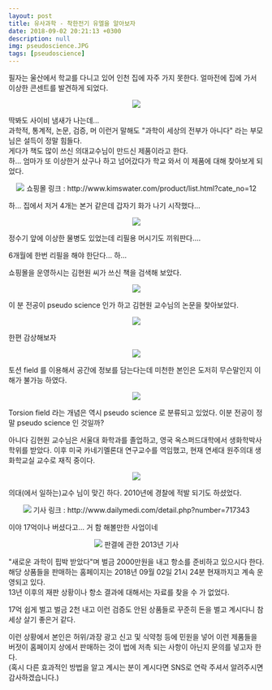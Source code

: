 ```yaml
---
layout: post
title: 유사과학 - 착한전기 유엘을 알아보자
date: 2018-09-02 20:21:13 +0300
description: null
img: pseudoscience.JPG
tags: [pseudoscience]
---
```


필자는 울산에서 학교를 다니고 있어 인천 집에 자주 가지 못한다. 얼마전에 집에 가서 이상한 콘센트를 발견하게 되었다.


<center><img src="https://trello-attachments.s3.amazonaws.com/5b29ec749cfb0d90ada47d03/5b8bcaf9876fc46a38e89a87/b37467d6a82306611b85eb1ac116e9fe/image.png"></center>

딱봐도 사이비 냄새가 나는데... <br>
과학적, 통계적, 논문, 검증, 머 이런거 말해도 "과학이 세상의 전부가 아니다" 라는 부모님은 설득이 정말 힘들다. <br>
게다가 책도 많이 쓰신 의대교수님이 만드신 제품이라고 한다. <br>
하... 엄마가 또 이상한거 샀구나 하고 넘어갔다가 학교 와서 이 제품에 대해 찾아보게 되었다.


<center><img src = "https://trello-attachments.s3.amazonaws.com/5b29ec749cfb0d90ada47d03/5b8bcb0650c50c0e2f67294d/a6c89ff85877f917d863331301571a27/image.png">
쇼핑몰 링크 : http://www.kimswater.com/product/list.html?cate_no=12</center>

하... 집에서 저거 4개는 본거 같은데 갑자기 화가 나기 시작했다...

<center><img src="https://trello-attachments.s3.amazonaws.com/5b29ec749cfb0d90ada47d03/5b8bcb09dd28700395e86ca5/b09780d8ccb87299c96a91cb506896fc/image.png"></center>


정수기 앞에 이상한 물병도 있었는데 리필용 머시기도 끼워판다....

6개월에 한번 리필을 해야 한단다... 하...

쇼핑몰을 운영하시는 김현원 씨가 쓰신 책을 검색해 보았다.

<center><img src="https://trello-attachments.s3.amazonaws.com/5b29ec749cfb0d90ada47d03/5b8bcb0d2b0cd6223be0676a/2c733f4b45ebe25822cc24e3a6c64e1b/image.png"></center>

이 분 전공이 pseudo science 인가 하고 김현원 교수님의 논문을 찾아보았다.

<center><img src="https://trello-attachments.s3.amazonaws.com/5b29ec749cfb0d90ada47d03/5b8bcb0d2b0cd6223be0676a/f6769d34a3d76e3346b456318b248f32/image.png"></center>

한편 감상해보자

<center><img src="https://trello-attachments.s3.amazonaws.com/5b29ec749cfb0d90ada47d03/5b8bcb0d2b0cd6223be0676a/65dacb23ced61ee5a5ea37a0bad7dc44/image.png"></center>

토션 field 를 이용해서 공간에 정보를 담는다는데 미천한 본인은 도저히 무슨말인지 이해가 불가능 하였다.

<center><img src="https://trello-attachments.s3.amazonaws.com/5b29ec749cfb0d90ada47d03/5b8bcb0d2b0cd6223be0676a/58c042ec4be0589326a1c5198e9ef2c1/image.png"></center>

Torsion field 라는 개념은 역시 pseudo science 로 분류되고 있었다. 이분 전공이 정말 pseudo science 인 것일까?

아니다 김현원 교수님은 서울대 화학과를 졸업하고, 영국 옥스퍼드대학에서 생화학박사 학위를 받았다. 이후 미국 카네기멜론대 연구교수를 역임했고, 현재 연세대 원주의대 생화학교실 교수로 재직 중이다.

<center><img src="https://trello-attachments.s3.amazonaws.com/5b29ec749cfb0d90ada47d03/5b8bcb1b74fd073443527906/b9b11fbadc2ea2e2f1b27797bfa0e381/image.png"></center>

의대(에서 일하는)교수 님이 맞긴 하다. 2010년에 경찰에 적발 되기도 하셨었다.

<center><img src="https://trello-attachments.s3.amazonaws.com/5b29ec749cfb0d90ada47d03/5b8bce4641d6fa1eb2777f73/46f94606ec396878a87546f38f9f753c/image.png">
기사 링크 : http://www.dailymedi.com/detail.php?number=717343</center> 

이야 17억이나 버셨다고... 거 함 해볼만한 사업이네

<center><img src="https://trello-attachments.s3.amazonaws.com/5b29ec749cfb0d90ada47d03/5b8bcfbffcb78425f7dc663e/f74d707338128e9c62badc49e87aeb20/image.png">
판결에 관한 2013년 기사 <br></center>


"새로운 과학이 핍박 받았다"며 벌금 2000만원을 내고 항소를 준비하고 있으시다 한다. <br>
해당 상품들을 판매하는 홈페이지는 2018년 09월 02일 21시 24분 현재까지고 계속 운영되고 있다. <br>
13년 이후의 재판 상황이나 항소 결과에 대해서는 자료를 찾을 수 가 없었다. 

17억 쉽게 벌고 벌금 2천 내고 이런 검증도 안된 상품들로 꾸준히 돈을 벌고 계시다니 참 세상 살기 좋은거 같다. 

이런 상황에서 본인은 허위/과장 광고 신고 및 식약청 등에 민원을 넣어 이런 제품들을 버젓이 홈페이지 상에서 판매하는 것이 법에 저촉 되는 사항이 아닌지 문의를 넣고자 한다. <br> 
(혹시 다른 효과적인 방법을 알고 계시는 분이 계시다면 SNS로 연락 주셔서 알려주시면 감사하겠습니다.)